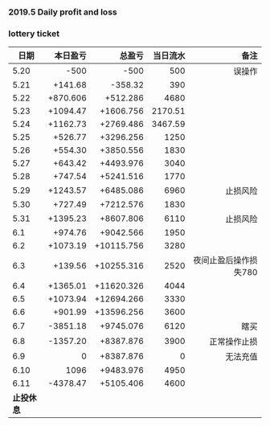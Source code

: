 ### 2019.5 Daily profit and loss

### lottery ticket

| 日期       | 本日盈亏    |  总盈亏  |当日流水|备注|
| --------   | -----:   | ----: | ----: |----: |
| 5.20       |    -500 |   -500 |500 |误操作 |
| 5.21        | +141.68      | -358.32      |390 | |
| 5.22        | +870.606      | +512.286      |4680| |
| 5.23        | +1094.47      | +1606.756      |2170.51| |
| 5.24        | +1162.73      | +2769.486      |3467.59| |
| 5.25        | +526.77      | +3296.256      |1250| |
| 5.26        | +554.30      | +3850.556      |1830| |
| 5.27        | +643.42      | +4493.976      |3040| |
| 5.28        | +747.54     | +5241.516      |1770| |
| 5.29        | +1243.57     | +6485.086      |6960|止损风险 |
| 5.30        | +727.49     | +7212.576      |1830| |
| 5.31        | +1395.23     | +8607.806      |6110|止损风险 |
| 6.1        | +974.76     | +9042.566      |1950||
| 6.2        | +1073.19     | +10115.756      |3280||
| 6.3        | +139.56     | +10255.316      |2520|夜间止盈后操作损失780 |
| 6.4        | +1365.01     | +11620.326      |4044||
| 6.5        | +1073.94     | +12694.266      |3330||
| 6.6        | +901.99     | +13596.256      |3600||
| 6.7        | -3851.18     | +9745.076      |6120|瞎买|
| 6.8        | -1357.20     | +8387.876     |3900|正常操作止损|
| 6.9        | 0     |+8387.876     |0|无法充值|
| 6.10        | 1096     |+9483.976    |4950||
| 6.11        |-4378.47     |+5105.406    |4600||
|**止投休息**|






